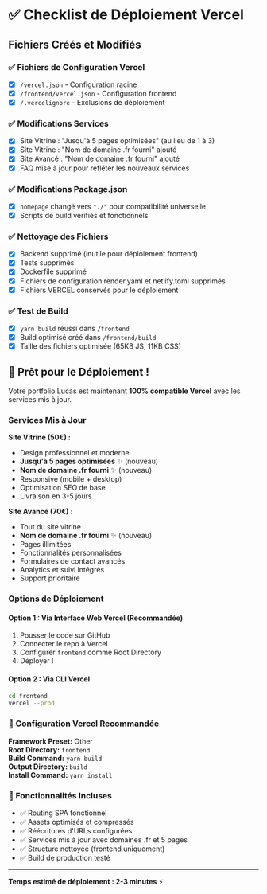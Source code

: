 # ✅ Checklist de Déploiement Vercel

## Fichiers Créés et Modifiés

### ✅ Fichiers de Configuration Vercel
- [x] `/vercel.json` - Configuration racine
- [x] `/frontend/vercel.json` - Configuration frontend  
- [x] `/.vercelignore` - Exclusions de déploiement

### ✅ Modifications Services
- [x] Site Vitrine : "Jusqu'à 5 pages optimisées" (au lieu de 1 à 3)
- [x] Site Vitrine : "Nom de domaine .fr fourni" ajouté
- [x] Site Avancé : "Nom de domaine .fr fourni" ajouté
- [x] FAQ mise à jour pour refléter les nouveaux services

### ✅ Modifications Package.json
- [x] `homepage` changé vers `"./"` pour compatibilité universelle
- [x] Scripts de build vérifiés et fonctionnels

### ✅ Nettoyage des Fichiers
- [x] Backend supprimé (inutile pour déploiement frontend)
- [x] Tests supprimés
- [x] Dockerfile supprimé
- [x] Fichiers de configuration render.yaml et netlify.toml supprimés
- [x] Fichiers VERCEL conservés pour le déploiement

### ✅ Test de Build
- [x] `yarn build` réussi dans `/frontend`
- [x] Build optimisé créé dans `/frontend/build`
- [x] Taille des fichiers optimisée (65KB JS, 11KB CSS)

## 🚀 Prêt pour le Déploiement !

Votre portfolio Lucas est maintenant **100% compatible Vercel** avec les services mis à jour.

### Services Mis à Jour

**Site Vitrine (50€) :**
- Design professionnel et moderne
- **Jusqu'à 5 pages optimisées** ✨ (nouveau)
- **Nom de domaine .fr fourni** ✨ (nouveau)
- Responsive (mobile + desktop)
- Optimisation SEO de base
- Livraison en 3-5 jours

**Site Avancé (70€) :**
- Tout du site vitrine
- **Nom de domaine .fr fourni** ✨ (nouveau)
- Pages illimitées
- Fonctionnalités personnalisées
- Formulaires de contact avancés
- Analytics et suivi intégrés
- Support prioritaire

### Options de Déploiement

#### Option 1 : Via Interface Web Vercel (Recommandée)
1. Pousser le code sur GitHub
2. Connecter le repo à Vercel
3. Configurer `frontend` comme Root Directory
4. Déployer !

#### Option 2 : Via CLI Vercel
```bash
cd frontend
vercel --prod
```

### 🎯 Configuration Vercel Recommandée

**Framework Preset:** Other  
**Root Directory:** `frontend`  
**Build Command:** `yarn build`  
**Output Directory:** `build`  
**Install Command:** `yarn install`

### 🌟 Fonctionnalités Incluses

- ✅ Routing SPA fonctionnel
- ✅ Assets optimisés et compressés  
- ✅ Réécritures d'URLs configurées
- ✅ Services mis à jour avec domaines .fr et 5 pages
- ✅ Structure nettoyée (frontend uniquement)
- ✅ Build de production testé

---

**Temps estimé de déploiement : 2-3 minutes** ⚡